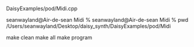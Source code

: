 DaisyExamples/pod/Midi.cpp

seanwayland@Air-de-sean Midi % seanwayland@Air-de-sean Midi % pwd
/Users/seanwayland/Desktop/daisy_synth/DaisyExamples/pod/Midi

 make clean
 make all
 make program



